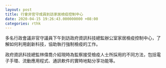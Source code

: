 ```yaml
---
layout: post
title: 行會非官守成員到訪家居檢疫控制中心
date: 2020-04-15 19:26:43.000000000 +08:00
categories: rthk
---
```


多名行政會議非官守議員下午到訪政府資訊科技總監辦公室家居檢疫控制中心，了解如何利用創新科技，協助執行強制檢疫的工作。

政府資訊科技總監林偉喬介紹現時為監察接受檢疫人士所採用的不同方法，包括電子手環、流動應用程式、通訊軟件的實時地點分享功能等。
